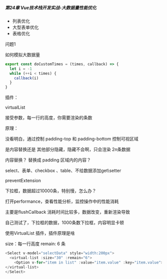 ##### **第24章 Vue技术栈开发实战-大数据量性能优化**

- 列表优化
- 大型表单优化
- 表格优化



问题1

如何模拟大数据量

```js
export const doCustomTimes = (times, callback) => {
  let i = -1
  while (++i < times) {
    callback(i)
  }
}

```



插件：

virtualList

接受参数，每一行的高度，你需要渲染的条数

原理：

没看明白，通过控制 padding-top  和 padding-bottom 控制可视区域

是内容替换还是 其他部分隐藏，隐藏不会啊，只会渲染 2n条数据

内容替换？ 替换成 padding 区域内的内容？



select、表单、checkbox 、table、不给数据添加get\setter

preventExtension



下拉框，数据超过10000条，特别慢，怎么办？

打开performance，查看性能分析，监控操作中的性能消耗

主要是flushCallback 消耗时间比较多，数据改变，重新渲染导致



自己测试了，下拉框的数据，1000条数下拉框，内容明显卡顿

使用VirtualList 插件，插件原理是啥

size：每一行高度  remain: 6 条

```js
<Select v-model="selectData" style="width:200px">
  <virtual-list :size="30" :remain="6">
    <Option v-for="item in list" :value="item.value" :key="item.value">{{ item.label }}</Option>
</virtual-list>
</Select>
```

